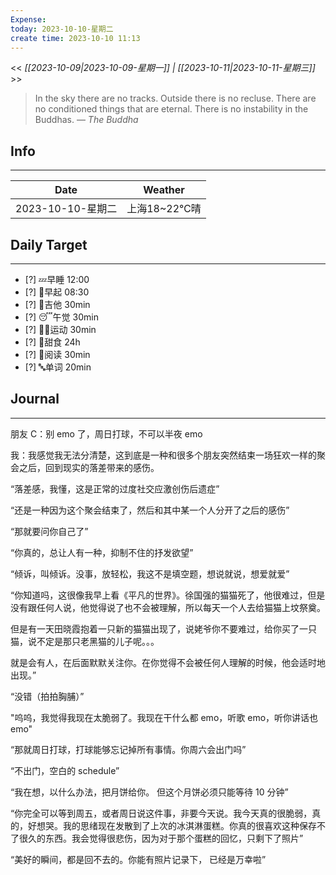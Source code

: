 ```yaml
---
Expense: 
today: 2023-10-10-星期二
create time: 2023-10-10 11:13
---
```


<< *[[2023-10-09|2023-10-09-星期一]] | [[2023-10-11|2023-10-11-星期三]]* >>


> In the sky there are no tracks. Outside there is no recluse. There are no conditioned things that are eternal. There is no instability in the Buddhas.
> — <cite>The Buddha</cite>


## Info
***
| Date        | Weather      | 
| ----------- | ------------ |
| 2023-10-10-星期二 |  上海18~22℃晴 |


## Daily Target 
***
- [?] 💤早睡   12:00
- [?] 🌅早起    08:30
- [?] 🎵吉他    30min
- [?] 😴午觉    30min
- [?] 🏃‍♀️运动    30min  
- [?] 🚫甜食    24h
- [?] 📖阅读    30min 
- [?] 🔤单词    20min    


##  Journal
***

朋友 C：别 emo 了，周日打球，不可以半夜 emo

我：我感觉我无法分清楚，这到底是一种和很多个朋友突然结束一场狂欢一样的聚会之后，回到现实的落差带来的感伤。

“落差感，我懂，这是正常的过度社交应激创伤后遗症”

“还是一种因为这个聚会结束了，然后和其中某一个人分开了之后的感伤”

“那就要问你自己了”

“你真的，总让人有一种，抑制不住的抒发欲望”

“倾诉，叫倾诉。没事，放轻松，我这不是填空题，想说就说，想爱就爱”

“你知道吗，这很像我早上看《平凡的世界》。徐国强的猫猫死了，他很难过，但是没有跟任何人说，他觉得说了也不会被理解，所以每天一个人去给猫猫上坟祭奠。

但是有一天田晓霞抱着一只新的猫猫出现了，说姥爷你不要难过，给你买了一只猫，说不定是那只老黑猫的儿子呢。。。

就是会有人，在后面默默关注你。在你觉得不会被任何人理解的时候，他会适时地出现。”

“没错（拍拍胸脯）”

"呜呜，我觉得我现在太脆弱了。我现在干什么都 emo，听歌 emo，听你讲话也 emo"

“那就周日打球，打球能够忘记掉所有事情。你周六会出门吗”

“不出门，空白的 schedule”

“我在想，以什么办法，把月饼给你。
但这个月饼必须只能等待 10 分钟”

“你完全可以等到周五，或者周日说这件事，非要今天说。我今天真的很脆弱，真的，好想哭。我的思绪现在发散到了上次的冰淇淋蛋糕。你真的很喜欢这种保存不了很久的东西。我会觉得很悲伤，因为对于那个蛋糕的回忆，只剩下了照片”

“美好的瞬间，都是回不去的。你能有照片记录下，
已经是万幸啦”





